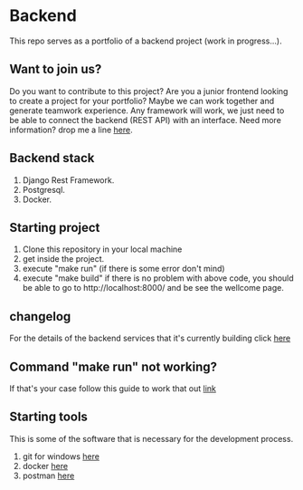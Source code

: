 # Backend
This repo serves as a portfolio of a backend project (work in progress...).

## Want to join us?
Do you want to contribute to this project?
Are you a junior frontend looking to create a project for your portfolio?
Maybe we can work together and generate teamwork experience.
Any framework will work, we just need to be able to connect the backend (REST API) with an interface.
Need more information? drop me a line [here](https://www.linkedin.com/in/christian-medina-174590193).

## Backend stack
1. Django Rest Framework.
2. Postgresql.
3. Docker.

## Starting project
1. Clone this repository in your local machine
2. get inside the project.
3. execute "make run" (if there is some error don't mind)
4. execute "make build"
if there is no problem with above code, you should be able to go to http://localhost:8000/ and be see the wellcome page.

## changelog
For the details of the backend services that it's currently building click [here](https://docs.google.com/document/d/1yhVXQZtBcIwOV528X4v2iDiZGyhlukNx7xtprcbx4hs/edit?usp=sharing)

## Command "make run" not working?
If that's your case follow this guide to work that out [link](https://www.youtube.com/watch?v=hh-V6el8Oxk)

## Starting tools
This is some of the software that is necessary for the development process.
1. git for windows [here](https://gitforwindows.org/)
2. docker [here](https://www.docker.com/get-started)
3. postman [here](https://www.postman.com/downloads/)
